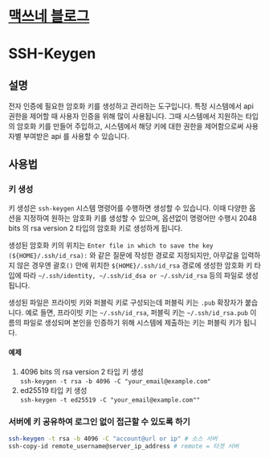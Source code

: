 <link rel="stylesheet" type="text/css" href="/css/style-header.css">
<link href="https://cdn.jsdelivr.net/npm/bootstrap@5.3.0-alpha1/dist/css/bootstrap.min.css" rel="stylesheet" integrity="sha384-GLhlTQ8iRABdZLl6O3oVMWSktQOp6b7In1Zl3/Jr59b6EGGoI1aFkw7cmDA6j6gD" crossorigin="anonymous">

# [맥쓰네 블로그](/ "https://max-jayee.github.io")

# SSH-Keygen
## 설명
전자 인증에 필요한 암호화 키를 생성하고 관리하는 도구입니다.
특정 시스템에서 api 권한을 제어할 때 사용자 인증을 위해 많이 사용됩니다.
그때 시스템에서 지원하는 타입의 암호화 키를 만들어 주입하고, 시스템에서 해당 키에 대한 권한을 제어함으로써 사용자별 부여받은 api 를 사용할 수 있습니다.

## 사용법
### 키 생성

키 생성은 `ssh-keygen` 시스템 명령어를 수행하면 생성할 수 있습니다.
이때 다양한 옵션을 지정하여 원하는 암호화 키를 생성할 수 있으며, 옵션없이 명령어만 수행시 2048 bits 의 rsa version 2 타입의 암호화 키로 생성하게 됩니다.

생성된 암호화 키의 위치는 `Enter file in which to save the key (${HOME}/.ssh/id_rsa):` 와 같은 질문에 작성한 경로로 지정되지만, 아무값을 입력하지 않은 경우엔 괄호`()` 안에 위치한 `${HOME}/.ssh/id_rsa` 경로에 생성한 암호화 키 타입에 따라 `~/.ssh/identity, ~/.ssh/id_dsa or ~/.ssh/id_rsa` 등의 파일로 생성됩니다.

생성된 파일은 프라이빗 키와 퍼블릭 키로 구성되는데 퍼블릭 키는 `.pub` 확장자가 붙습니다. 예로 들면, 프라이빗 키는 `~/.ssh/id_rsa`, 퍼블릭 키는 `~/.ssh/id_rsa.pub` 이름의 파일로 생성되며 본인을 인증하기 위해 시스템에 제출하는 키는 퍼블릭 키가 됩니다.

#### 예제
1. 4096 bits 의 rsa version 2 타입 키 생성  
  `ssh-keygen -t rsa -b 4096 -C "your_email@example.com"`
1. ed25519 타입 키 생성  
  `ssh-keygen -t ed25519 -C "your_email@example.com""`

### 서버에 키 공유하여 로그인 없이 접근할 수 있도록 하기
```bash
ssh-keygen -t rsa -b 4096 -C "account@url or ip" # 소스 서버
ssh-copy-id remote_username@server_ip_address # remote = 타겟 서버
```